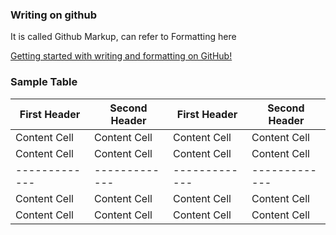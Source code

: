 ### Writing on github

It is called Github Markup, can refer to Formatting here 

[Getting started with writing and formatting on GitHub!](https://guides.github.com/features/mastering-markdown/)



### Sample Table

| First Header  | Second Header | First Header  | Second Header |
| ------------- | ------------- | ------------- | ------------- |
| Content Cell  | Content Cell  |  Content Cell  | Content Cell  | 
| Content Cell  | Content Cell  | Content Cell  | Content Cell  | 
| ------------- | ------------- | ------------- | ------------- |
| Content Cell  | Content Cell  | Content Cell  | Content Cell  | 
| Content Cell  | Content Cell  | Content Cell  | Content Cell  | 

 
 
